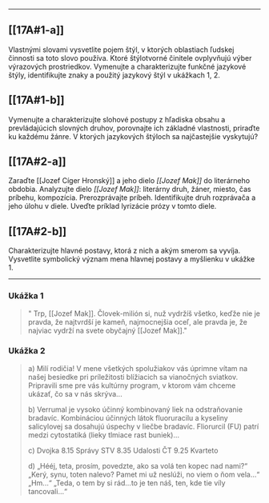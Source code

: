 
---

## [[17A#1-a]]
Vlastnými slovami vysvetlite pojem štýl, v ktorých oblastiach ľudskej činnosti sa toto slovo používa. Ktoré štýlotvorné činitele ovplyvňujú výber výrazových prostriedkov.
Vymenujte a charakterizujte funkčné jazykové štýly, identifikujte znaky a použitý jazykový štýl v ukážkach 1, 2.

## [[17A#1-b]]
Vymenujte a charakterizujte slohové postupy z hľadiska obsahu a prevládajúcich slovných druhov, porovnajte ich základné vlastnosti, priraďte ku každému žánre. V ktorých jazykových štýloch sa najčastejšie vyskytujú?

## [[17A#2-a]]
Zaraďte [[Jozef Cíger Hronský]] a jeho dielo *[[Jozef Mak]]* do literárneho obdobia. Analyzujte dielo *[[Jozef Mak]]*: literárny druh, žáner, miesto, čas príbehu, kompozícia. Prerozprávajte príbeh. Identifikujte druh rozprávača a jeho úlohu v diele. Uveďte príklad lyrizácie prózy v tomto diele.

## [[17A#2-b]]
Charakterizujte hlavné postavy, ktorá z nich a akým smerom sa vyvíja. Vysvetlite symbolický význam mena hlavnej postavy a myšlienku v ukážke 1.

---

### Ukážka 1

> " Trp, [[Jozef Mak]].
> Človek-milión si, nuž vydržíš všetko, keďže nie je pravda, že najtvrdší je kameň, najmocnejšia oceľ, ale pravda je, že najviac vydrží na svete obyčajný [[Jozef Mak]]."

### Ukážka 2

> a) Milí rodičia!
> V mene všetkých spolužiakov vás úprimne vítam na našej besiedke pri príležitosti blížiacich sa vianočných sviatkov. Pripravili sme pre vás kultúrny program, v ktorom vám chceme ukázať, čo sa v nás skrýva...
>
> b) Verrumal je vysoko účinný kombinovaný liek na odstraňovanie bradavíc. Kombináciou účinných látok fluoruracilu a kyseliny salicylovej sa dosahujú úspechy v liečbe bradavíc. Fliorurcil (FU) patrí medzi cytostatiká (lieky tlmiace rast buniek)...
>
> c) Dvojka
> 8.15 Správy STV
> 8.35 Udalosti ČT
> 9.25 Kvarteto
>
> d) „Hééj, teta, prosím, povedzte, ako sa volá ten kopec nad nami?“
> „Kerý, synu, toten nalevo? Pamet mi už neslúži, no viem o ňom vela...“
> „Hm...“
> „Teda, o tem by si rád...to je ten náš, ten, kde tie víly tancovali...“